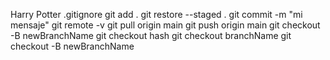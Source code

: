 Harry Potter
    .gitignore
    git add .
    git restore --staged .
    git commit -m "mi mensaje"
    git remote -v
    git pull origin main
    git push origin main
    git checkout -B newBranchName
    git checkout hash
    git checkout branchName
    git checkout -B newBranchName
